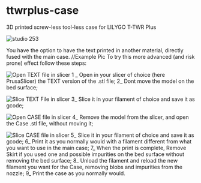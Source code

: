# ttwrplus-case
3D printed screw-less tool-less case for LILYGO T-TWR Plus

![studio 253](https://github.com/OpenRTX/ttwrplus-case/assets/49025042/4e689ff5-3ede-4f86-8d1d-9a724dcd738a)

You have the option to have the text printed in another material, directly fused with the main case.
//Example Pic
To try this more advanced (and risk prone) effect follow these steps:

![Open TEXT file in slicer](https://github.com/OpenRTX/ttwrplus-case/assets/49025042/9791871d-1376-4efe-a389-2dd8654a8385)
1 _ Open in your slicer of choice (here PrusaSlicer) the TEXT version of the .stl file;
2_ Dont move the model on the bed surface;

![Slice TEXT File in slicer](https://github.com/OpenRTX/ttwrplus-case/assets/49025042/5ed434d9-aaad-40d0-a1c4-cd8c9fd14dfe)
3_ Slice it in your filament of choice and save it as gcode;

![Open CASE file in slicer](https://github.com/OpenRTX/ttwrplus-case/assets/49025042/f4f1219d-2a2f-48c0-9c26-0fcb49c1755b)
4_ Remove the model from the slicer, and open the Case .stl file, without moving it;

![Slice CASE file in slicer](https://github.com/OpenRTX/ttwrplus-case/assets/49025042/589b3429-aaa4-4e21-a3d9-329ec0854ef1)
5_ Slice it in your filament of choice and save it as gcode;
6_ Print it as you normally would with a filament different from what you want to use in the main case;
7_ When the print is complete, Remove Skirt if you used one and possible impurities on the bed surface without removing the bed surface;
8_ Unload the filament and reload the new filament you want for the Case, removing blobs and impurities from the nozzle;
9_ Print the case as you normally would.
